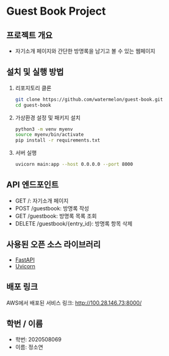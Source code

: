 # Guest Book Project

## 프로젝트 개요
- 자기소개 페이지와 간단한 방명록을 남기고 볼 수 있는 웹페이지

## 설치 및 실행 방법
1. 리포지토리 클론
   ```bash
   git clone https://github.com/watermelon/guest-book.git
   cd guest-book
2. 가상환경 설정 및 패키지 설치
   ```bash
   python3 -m venv myenv
   source myenv/bin/activate
   pip install -r requirements.txt
4. 서버 실행
   ```bash
   uvicorn main:app --host 0.0.0.0 --port 8000
   

## API 엔드포인트

- GET /: 자기소개 페이지
- POST /guestbook: 방명록 작성
- GET /guestbook: 방명록 목록 조회
- DELETE /guestbook/{entry_id}: 방명록 항목 삭제

## 사용된 오픈 소스 라이브러리

- [FastAPI](https://fastapi.tiangolo.com/)
- [Uvicorn](https://www.uvicorn.org/)

## 배포 링크
AWS에서 배포된 서비스 링크: http://100.28.146.73:8000/

## 학번 / 이름
- 학번: 2020508069
- 이름: 정소연
